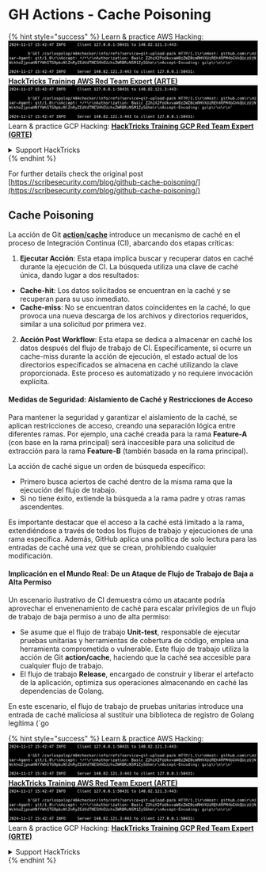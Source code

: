 # GH Actions - Cache Poisoning

{% hint style="success" %}
Learn & practice AWS Hacking:<img src="../../../.gitbook/assets/image (1).png" alt="" data-size="line">[**HackTricks Training AWS Red Team Expert (ARTE)**](https://training.hacktricks.xyz/courses/arte)<img src="../../../.gitbook/assets/image (1).png" alt="" data-size="line">\
Learn & practice GCP Hacking: <img src="../../../.gitbook/assets/image (2).png" alt="" data-size="line">[**HackTricks Training GCP Red Team Expert (GRTE)**<img src="../../../.gitbook/assets/image (2).png" alt="" data-size="line">](https://training.hacktricks.xyz/courses/grte)

<details>

<summary>Support HackTricks</summary>

* Check the [**subscription plans**](https://github.com/sponsors/carlospolop)!
* **Join the** 💬 [**Discord group**](https://discord.gg/hRep4RUj7f) or the [**telegram group**](https://t.me/peass) or **follow** us on **Twitter** 🐦 [**@hacktricks\_live**](https://twitter.com/hacktricks\_live)**.**
* **Share hacking tricks by submitting PRs to the** [**HackTricks**](https://github.com/carlospolop/hacktricks) and [**HackTricks Cloud**](https://github.com/carlospolop/hacktricks-cloud) github repos.

</details>
{% endhint %}

For further details check the original post [https://scribesecurity.com/blog/github-cache-poisoning/](https://scribesecurity.com/blog/github-cache-poisoning/)

## Cache Poisoning

La acción de Git [**action/cache**](https://github.com/actions/cache) introduce un mecanismo de caché en el proceso de Integración Continua (CI), abarcando dos etapas críticas:

1. **Ejecutar Acción**: Esta etapa implica buscar y recuperar datos en caché durante la ejecución de CI. La búsqueda utiliza una clave de caché única, dando lugar a dos resultados:
* **Cache-hit**: Los datos solicitados se encuentran en la caché y se recuperan para su uso inmediato.
* **Cache-miss**: No se encuentran datos coincidentes en la caché, lo que provoca una nueva descarga de los archivos y directorios requeridos, similar a una solicitud por primera vez.
2. **Acción Post Workflow**: Esta etapa se dedica a almacenar en caché los datos después del flujo de trabajo de CI. Específicamente, si ocurre un cache-miss durante la acción de ejecución, el estado actual de los directorios especificados se almacena en caché utilizando la clave proporcionada. Este proceso es automatizado y no requiere invocación explícita.

#### Medidas de Seguridad: Aislamiento de Caché y Restricciones de Acceso

Para mantener la seguridad y garantizar el aislamiento de la caché, se aplican restricciones de acceso, creando una separación lógica entre diferentes ramas. Por ejemplo, una caché creada para la rama **Feature-A** (con base en la rama principal) será inaccesible para una solicitud de extracción para la rama **Feature-B** (también basada en la rama principal).

La acción de caché sigue un orden de búsqueda específico:

* Primero busca aciertos de caché dentro de la misma rama que la ejecución del flujo de trabajo.
* Si no tiene éxito, extiende la búsqueda a la rama padre y otras ramas ascendentes.

Es importante destacar que el acceso a la caché está limitado a la rama, extendiéndose a través de todos los flujos de trabajo y ejecuciones de una rama específica. Además, GitHub aplica una política de solo lectura para las entradas de caché una vez que se crean, prohibiendo cualquier modificación.

#### Implicación en el Mundo Real: De un Ataque de Flujo de Trabajo de Baja a Alta Permiso

Un escenario ilustrativo de CI demuestra cómo un atacante podría aprovechar el envenenamiento de caché para escalar privilegios de un flujo de trabajo de baja permiso a uno de alta permiso:

* Se asume que el flujo de trabajo **Unit-test**, responsable de ejecutar pruebas unitarias y herramientas de cobertura de código, emplea una herramienta comprometida o vulnerable. Este flujo de trabajo utiliza la acción de Git **action/cache**, haciendo que la caché sea accesible para cualquier flujo de trabajo.
* El flujo de trabajo **Release**, encargado de construir y liberar el artefacto de la aplicación, optimiza sus operaciones almacenando en caché las dependencias de Golang.

En este escenario, el flujo de trabajo de pruebas unitarias introduce una entrada de caché maliciosa al sustituir una biblioteca de registro de Golang legítima (\`go

{% hint style="success" %}
Learn & practice AWS Hacking:<img src="../../../.gitbook/assets/image (1).png" alt="" data-size="line">[**HackTricks Training AWS Red Team Expert (ARTE)**](https://training.hacktricks.xyz/courses/arte)<img src="../../../.gitbook/assets/image (1).png" alt="" data-size="line">\
Learn & practice GCP Hacking: <img src="../../../.gitbook/assets/image (2).png" alt="" data-size="line">[**HackTricks Training GCP Red Team Expert (GRTE)**<img src="../../../.gitbook/assets/image (2).png" alt="" data-size="line">](https://training.hacktricks.xyz/courses/grte)

<details>

<summary>Support HackTricks</summary>

* Check the [**subscription plans**](https://github.com/sponsors/carlospolop)!
* **Join the** 💬 [**Discord group**](https://discord.gg/hRep4RUj7f) or the [**telegram group**](https://t.me/peass) or **follow** us on **Twitter** 🐦 [**@hacktricks\_live**](https://twitter.com/hacktricks\_live)**.**
* **Share hacking tricks by submitting PRs to the** [**HackTricks**](https://github.com/carlospolop/hacktricks) and [**HackTricks Cloud**](https://github.com/carlospolop/hacktricks-cloud) github repos.

</details>
{% endhint %}
